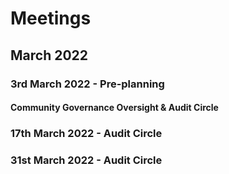 # Meetings

## March 2022

### 3rd March 2022 - Pre-planning

#### Community Governance Oversight & Audit Circle



### 17th March 2022 - Audit Circle



### 31st March 2022 - Audit Circle


